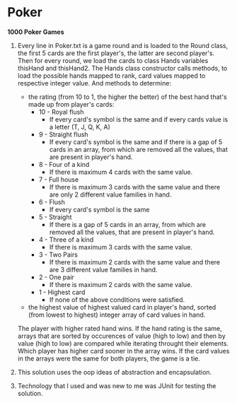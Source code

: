 # Poker

**1000 Poker Games**


1.    Every line in Poker.txt is a game round and is loaded to the Round class, the first 5 cards are the first player's, the latter are second player's. Then for every round, we load the cards to class Hands variables thisHand and thisHand2. The Hands class constructor calls methods, to load the possible hands mapped to rank, card values mapped to respective integer value. And methods to determine: 
        * the rating (from 10 to 1, the higher the better) of the best hand that's made up from player's cards:
            * 10 - Royal flush
                * If every card's symbol is the same and if every cards value is a letter (T, J, Q, K, A)
            * 9 - Straight flush
                * If every card's symbol is the same and if there is a gap of 5 cards in an array, from which are removed all the values, that are present in player's hand.
            * 8 - Four of a kind
                * If there is maximum 4 cards with the same value.
            * 7 - Full house
                * If there is maximum 3 cards with the same value and there are only 2 different value families in hand.
            * 6 - Flush
                * If every card's symbol is the same
            * 5 - Straight
                * If there is a gap of 5 cards in an array, from which are removed all the values, that are present in player's hand.
            * 4 - Three of a kind
                * If there is maximum 3 cards with the same value.
            * 3 - Two Pairs
                * If there is maximum 2 cards with the same value and there are 3 different value families in hand.
            * 2 - One pair
                * If there is maximum 2 cards with the same value.
            * 1 - Highest card
                * If none of the above conditions were satisfied.
        * the highest value of highest valued card in player's hand, sorted (from lowest to highest) integer array of card values in hand.

        The player with higher rated hand wins. If the hand rating is the same, arrays that are sorted by occurences of value (high to low) and then by value (high to low) are compared while iterating throught their elements. Which player has higher card sooner in the array wins. If the card values in the arrays were the same for both players, the game is a tie.
2.    This solution uses the oop ideas of abstraction and encapsulation.
3.    Technology that I used and was new to me was JUnit for testing the solution.
